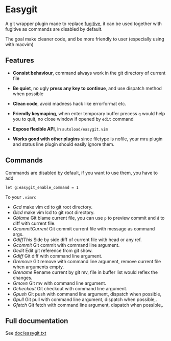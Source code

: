 # Easygit

A git wrapper plugin made to replace [fugitive](https://github.com/tpope/vim-fugitive),
it can be used together with fugitive as commands are disabled by default.

The goal make cleaner code, and be more friendly to user (especially using with
macvim)

## Features

* **Consist behaviour**, command always work in the git directory of current file

* **Be quiet**, no ugly **press any key to continue**, and use dispatch method when
  possible

* **Clean code**, avoid madness hack like errorformat etc.

* **Friendly keymaping**, when enter temporary buffer precess `q` would help you to
  quit, no close window if opened by `edit` command

* **Expose flexible API**, in `autoload/easygit.vim`

* **Works good with other plugins** since filetype is nofile, your mru plugin and
  status line plugin should easily ignore them.

## Commands

Commands are disabled by default, if you want to use them, you have to add

    let g:easygit_enable_command = 1

To your `.vimrc`

* *Gcd*             make vim cd to git root directory.
* *Glcd*            make vim lcd to git root directory.
* *Gblame*          Git blame current file, you can use `p` to preview commit and `d`
to diff with current file.
* *GcommitCurrent*  Git commit current file with message as command args.
* *GdiffThis*       Side by side diff of current file with head or any ref.
* *Gcommit*         Git commit with command line argument.
* *Gedit*           Edit git reference from git show.
* *Gdiff*           Git diff with command line argument.
* *Gremove*         Git remove with command line argument, remove current file
when arguments empty.
* *Grename*         Rename current by git mv, file in buffer list would reflex
  the changes.
* *Gmove*           Git mv with command line argument.
* *Gcheckout*       Git checkout with command line argument.
* *Gpush*           Git push with command line argument, dispatch when possible,
* *Gpull*           Git pull with command line argument, dispatch when possible,.
* *Gfetch*          Git fetch with command line argument, dispatch when possible,.

## Full documentation

See [doc/easygit.txt](https://github.com/chemzqm/vim-easygit/blob/master/doc/easygit.txt)
